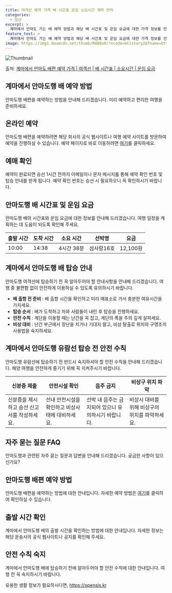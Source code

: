 ```yaml
---
title: 여객선 예약 가격 배 시간표 운임 소요시간 계마 안마
categories:
  - 일상
excerpt: >
  계마에서 안마도 가는 배 예약 방법과 해당 배 시간표 및 운임 요금에 대한 가격 정보를 안내 드리겠습니다. 안전하고 재밋는 안마도행 여행을 위해 아래 정보 참고하시기 바랍니다. 안마도행 배편 예약하기 👈 클릭계마에서 안마도행 배 시간표출발 시간도착 시간소요 시간선박명요금10:0014:384시간 38분섬사랑16호12,100원안마도행 배편 예약하기 👈 클릭계마에서 안마도행 여객선 탑승 시 이용수칙계마에서 안마도행 여객선에 탑승할 때 꼭 명심해야 할 이용수칙을 소개합니다. 1. 배 출항 전 준비 배 출항 시간을 확인하고 미리 매표소로 가서 충분한 여유시간을 가지세요. 2. 탑승 순서 배가 도착하고 차와 사람들이 내린 후 탑승을 진행하세요. 3. 안전 수칙 계단을 이용할 때는 난간을 꼭 잡고, 계단의 폭을 주의..
feature_text: >
  계마에서 안마도 가는 배 예약 방법과 해당 배 시간표 및 운임 요금에 대한 가격 정보를 안내 드리겠습니다. 안전하고 재밋는 안마도행 여행을 위해 아래 정보 참고하시기 바랍니다. 안마도행 배편 예약하기 👈 클릭계마에서 안마도행 배 시간표출발 시간도착 시간소요 시간선박명요금10:0014:384시간 38분섬사랑16호12,100원안마도행 배편 예약하기 👈 클릭계마에서 안마도행 여객선 탑승 시 이용수칙계마에서 안마도행 여객선에 탑승할 때 꼭 명심해야 할 이용수칙을 소개합니다. 1. 배 출항 전 준비 배 출항 시간을 확인하고 미리 매표소로 가서 충분한 여유시간을 가지세요. 2. 탑승 순서 배가 도착하고 차와 사람들이 내린 후 탑승을 진행하세요. 3. 안전 수칙 계단을 이용할 때는 난간을 꼭 잡고, 계단의 폭을 주의..
image: https://img1.daumcdn.net/thumb/R800x0/?scode=mtistory2&fname=https%3A%2F%2Fblog.kakaocdn.net%2Fdn%2F2sCfB%2FbtsHB7pVPEd%2FFTHBa45Sy4QKtulFDkSETK%2Fimg.webp
---
```


![Thumbnail](https://img1.daumcdn.net/thumb/R800x0/?scode=mtistory2&fname=https%3A%2F%2Fblog.kakaocdn.net%2Fdn%2F2sCfB%2FbtsHB7pVPEd%2FFTHBa45Sy4QKtulFDkSETK%2Fimg.webp)

<p>출처: <a href="https://opensis.kr/entry/%EA%B3%84%EB%A7%88%EC%97%90%EC%84%9C-%EC%95%88%EB%A7%88%EB%8F%84-%EB%B0%B0%ED%8E%B8-%EC%98%88%EC%95%BD-%EA%B0%80%EA%B2%A9-%EC%97%AC%EA%B0%9D%EC%84%A0-%EB%B0%B0-%EC%8B%9C%EA%B0%84%ED%91%9C-%EC%86%8C%EC%9A%94%EC%8B%9C%EA%B0%84-%EC%9A%B4%EC%9E%84-%EC%9A%94%EA%B8%88" rel="dofollow">계마에서 안마도 배편 예약 가격 | 여객선 | 배 시간표 | 소요시간 | 운임 요금</a> </p>

## 계마에서 안마도행 배 예약 방법

안마도행 배편을 예약하는 방법을 안내해 드리겠습니다. 미리 예약하고 편리한 여행을 준비하세요.

## **온라인 예약**

안마도행 배편을 예약하려면 해당 회사의 공식 웹사이트나 여행 예약 사이트를 방문하여 예약을 진행하실 수 있습니다. 예약 페이지로 바로
이동하려면 [여기](https://reservationpageexample.com)를 클릭하세요.

## **예매 확인**

예약이 완료되면 승선 1시간 전까지 이메일이나 문자 메시지를 통해 예약 확인 번호 및 탑승 안내를 받게 됩니다. 예약 확인 번호는 승선 시
필요하오니 꼭 확인하시기 바랍니다.

## 안마도행 배 시간표 및 운임 요금

안마도행 배의 시간표와 운임 요금에 대한 정보를 안내해 드리겠습니다. 여행 일정을 계획하는 데 도움이 되도록 확인해 주세요.

**출발 시간** | **도착 시간** | **소요 시간** | **선박명** | **요금**  
---|---|---|---|---  
10:00 | 14:38 | 4시간 38분 | 섬사랑16호 | 12,100원  
  
## 계마에서 안마도행 배 탑승 안내

안마도행 여객선에 탑승하기 전 꼭 알아두어야 할 안내사항을 안내해 드리겠습니다. 여행 중 불편함 없이 안전하게 이용하실 수 있도록 유의하시기
바랍니다.

  * **배 출항 전 준비** : 배 출항 시간을 확인하고 미리 매표소로 가서 충분한 여유시간을 가지세요.
  * **탑승 순서** : 배가 도착하고 차와 사람들이 내린 후 탑승을 진행하세요.
  * **안전 수칙** : 계단을 이용할 때는 난간을 꼭 잡고, 계단의 폭을 주의 깊게 살피세요.
  * **비상 대비** : 난간 부근에서 장난을 치거나 기대지 말고, 비상 탈출로 위치와 구명조끼 사용법을 숙지하세요.

## 계마에서 안마도행 유람선 탑승 전 안전 수칙

안마도행 유람선에 탑승하기 전 반드시 숙지하셔야 할 안전 수칙을 안내해 드리겠습니다. 해양 여행을 안전하게 즐기기 위해 꼭 지켜주시기
바랍니다.

신분증 제출 | 안전시설 확인 | 음주 금지 | 비상구 위치 파악  
---|---|---|---  
신분증을 제시하고 승선 신고서를 작성하세요. | 선내 안전시설을 확인하고 비상사태에 대비하세요. | 선박 내 음주는 금지되어 있으니 유의하시기 바랍니다. | 비상시 대비를 위해 비상구의 위치를 파악하세요.  
  
## 자주 묻는 질문 FAQ

안마도행과 관련된 자주 묻는 질문과 답변을 안내해 드리겠습니다. 궁금한 사항이 있으신가요?

## **안마도행 배편 예약 방법**

안마도행 배편을 예약하는 방법에 대한 안내입니다. 자세한 예약 방법은
[여기](https://reservationpageexample.com)를 클릭하여 확인하실 수 있습니다.

## **출발 시간 확인**

계마에서 안마도행 배의 출발 시간을 확인하는 방법에 대한 안내입니다. 자세한 정보는 해당 운송사의 공식 웹사이트나 공지를 확인해 주세요.

## **안전 수칙 숙지**

계마에서 안마도행 배에 탑승하기 전에 알아두어야 할 안전 수칙에 대한 안내입니다. 여행 전 꼭 숙지하시기 바랍니다.

 

유용한 생활 정보가 필요하시다면, <a href="https://opensis.kr" rel="dofollow">https://opensis.kr</a>


